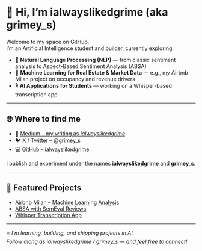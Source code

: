 # 👋 Hi, I’m ialwayslikedgrime (aka grimey_s)

Welcome to my space on GitHub.  
I’m an Artificial Intelligence student and builder, currently exploring:

- 🧩 **Natural Language Processing (NLP)** — from classic sentiment analysis to Aspect-Based Sentiment Analysis (ABSA)  
- 🏡 **Machine Learning for Real Estate & Market Data** — e.g., my Airbnb Milan project on occupancy and revenue drivers  
- 🎙️ **AI Applications for Students** — working on a Whisper-based transcription app  

---

## 🌐 Where to find me

- 📝 [Medium – my writing as *ialwayslikedgrime*](https://medium.com/@ialwayslikedgrime)  
- 🐦 [X / Twitter – @grimey_s](https://x.com/grimey_s)  
- 💻 [GitHub – ialwayslikedgrime](https://github.com/ialwayslikedgrime
)  

I publish and experiment under the names **ialwayslikedgrime** and **grimey_s**.  

---

## 📂 Featured Projects

- [Airbnb Milan – Machine Learning Analysis](#)  
- [ABSA with SemEval Reviews](#)  
- [Whisper Transcription App](#)  

---

⭐ *I’m learning, building, and shipping projects in AI.  
Follow along as ialwayslikedgrime / grimey_s — and feel free to connect!*